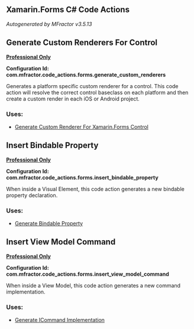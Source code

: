 ## Xamarin.Forms C# Code Actions
*Autogenerated by MFractor v3.5.13*
## Generate Custom Renderers For Control

**[Professional Only](https://www.mfractor.com/buy?utm_source=docs&utm_medium=professional_only)**

**Configuration Id: com.mfractor.code_actions.forms.generate_custom_renderers**

Generates a platform specific custom renderer for a control. This code action will resolve the correct control baseclass on each platform and then create a custom render in each iOS or Android project.


### Uses:

 * [Generate Custom Renderer For Xamarin.Forms Control](/code-generation/xamarin-forms.md#generate-custom-renderer-for-xamarin.forms-control)


## Insert Bindable Property

**[Professional Only](https://www.mfractor.com/buy?utm_source=docs&utm_medium=professional_only)**

**Configuration Id: com.mfractor.code_actions.forms.insert_bindable_property**

When inside a Visual Element, this code action generates a new bindable property declaration.


### Uses:

 * [Generate Bindable Property](/code-generation/xamarin-forms.md#generate-bindable-property)


## Insert View Model Command

**[Professional Only](https://www.mfractor.com/buy?utm_source=docs&utm_medium=professional_only)**

**Configuration Id: com.mfractor.code_actions.forms.insert_view_model_command**

When inside a View Model, this code action generates a new command implementation.


### Uses:

 * [Generate ICommand Implementation](/code-generation/xamarin-forms.md#generate-icommand-implementation)


